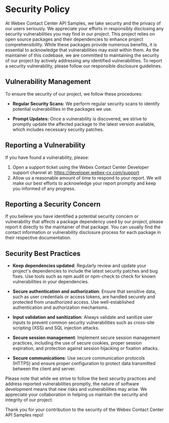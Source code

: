 # Security Policy

At Webex Contact Center API Samples, we take security and the privacy of our users seriously. We appreciate your efforts in responsibly disclosing any security vulnerabilities you may find in our project. 
This project relies on open source packages and their dependencies to enhance project comprehensibility. While these packages provide numerous benefits, it is essential to acknowledge that vulnerabilities may exist within them. As the maintainer of this codebase, we are committed to maintaining the security of our project by actively addressing any identified vulnerabilities.
To report a security vulnerability, please follow our responsible disclosure guidelines.

## Vulnerability Management
To ensure the security of our project, we follow these procedures:

- **Regular Security Scans:** We perform regular security scans to identify potential vulnerabilities in the packages we use.

- **Prompt Updates:** Once a vulnerability is discovered, we strive to promptly update the affected package to the latest version available, which includes necessary security patches.

## Reporting a Vulnerability

If you have found a vulnerability, please:

1. Open a support ticket using the Webex Contact Center Developer support channel at: https://developer.webex-cx.com/support
2. Allow us a reasonable amount of time to respond to your report. We will make our best efforts to acknowledge your report promptly and keep you informed of any progress.

## Reporting a Security Concern

If you believe you have identified a potential security concern or vulnerability that affects a package dependency used by our project, please report it directly to the maintainer of that package. 
You can usually find the contact information or vulnerability disclosure process for each package in their respective documentation.

## Security Best Practices

- **Keep dependencies updated**: Regularly review and update your project's dependencies to include the latest security patches and bug fixes. Use tools such as npm audit or npm-check to check for known vulnerabilities in your dependencies.

- **Secure authentication and authorization**: Ensure that sensitive data, such as user credentials or access tokens, are handled securely and protected from unauthorized access. Use well-established authentication and authorization mechanisms.

- **Input validation and sanitization**: Always validate and sanitize user inputs to prevent common security vulnerabilities such as cross-site scripting (XSS) and SQL injection attacks.

- **Secure session management**: Implement secure session management practices, including the use of secure cookies, proper session expiration, and protection against session hijacking or fixation attacks.

- **Secure communications**: Use secure communication protocols (HTTPS) and ensure proper configuration to protect data transmitted between the client and server.

Please note that while we strive to follow the best security practices and address reported vulnerabilities promptly, the nature of software development means that new risks and vulnerabilities may arise. We appreciate your collaboration in helping us maintain the security and integrity of our project.

Thank you for your contribution to the security of the Webex Contact Center API Samples repo!

